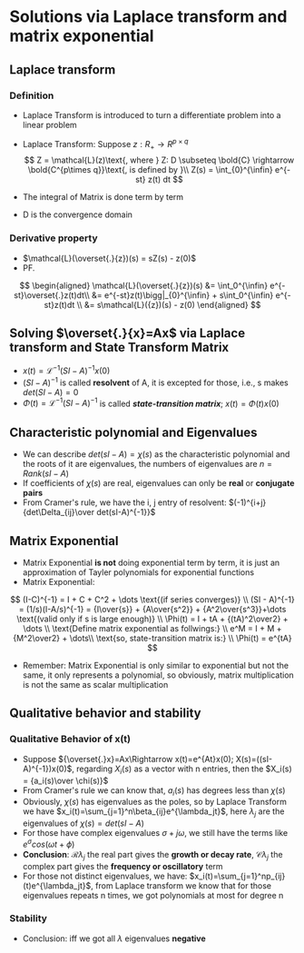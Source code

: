 # Solutions via Laplace transform and matrix exponential

## Laplace transform

### Definition

- Laplace Transform is introduced to turn a differentiate problem into a linear problem
- Laplace Transform: $\text{Suppose }z: R_{+} \rightarrow R^{p\times q}$
$$
Z = \mathcal{L}(z)\text{, where } Z: D \subseteq \bold{C} \rightarrow \bold{C^{p\times q}}\text{, is defined by }\\
Z(s) = \int_{0}^{\infin} e^{-st} z(t) dt
$$

- The integral of Matrix is done term by term
- D is the convergence domain



### Derivative property

- $\mathcal{L}(\overset{.}{z})(s) = sZ(s) - z(0)$
- PF.

$$
\begin{aligned}
\mathcal{L}(\overset{.}{z})(s) &= \int_0^{\infin} e^{-st}\overset{.}z(t)dt\\
&=  e^{-st}z(t)\bigg|_{0}^{\infin} + s\int_0^{\infin} e^{-st}z(t)dt \\
&= s\mathcal{L}({z})(s) - z(0)
\end{aligned}
$$



## Solving $\overset{.}{x}=Ax$ via Laplace transform and State Transform Matrix

- $x(t) = \mathcal{L}^{-1}(SI - A)^{-1}x(0)$
- $(SI-A)^{-1}$ is called **resolvent** of A, it is excepted for those, i.e., s makes $det(SI-A) = 0$
- $\Phi(t) = \mathcal{L}^{-1}(SI - A)^{-1}$ is called ***state-transition matrix***; $x(t)=\Phi(t)x(0)$



## Characteristic polynomial and Eigenvalues

- We can describe $det(sI-A) = \chi(s)$ as the characteristic polynomial and the roots of it are eigenvalues, the numbers of eigenvalues are $n=Rank(sI-A)$
- If coefficients of $\chi(s)$ are real, eigenvalues can only be **real** or **conjugate pairs**
- From Cramer's rule, we have the i, j entry of resolvent: $(-1)^{i+j}{det\Delta_{ij}\over det(sI-A)^{-1}}$



## Matrix Exponential

- Matrix Exponential **is not** doing exponential term by term, it is just an approximation of Tayler polynomials for exponential functions
- Matrix Exponential:

$$
(I-C)^{-1} = I + C + C^2 + \dots \text{(if series converges)} \\
(SI - A)^{-1} = (1/s)(I-A/s)^{-1} = {I\over{s}} + {A\over{s^2}} + {A^2\over{s^3}}+\dots 
\text{(valid only if s is large enough)} \\
\Phi(t) = I + tA + {(tA)^2\over2} + \dots \\
\text{Define matrix exponential as follwings:} \\
e^M = I + M + {M^2\over2} + \dots\\
\text{so, state-transition matrix is:} \\
\Phi(t) = e^{tA}
$$

- Remember: Matrix Exponential is only similar to exponential but not the same, it only represents a polynomial,  so obviously, matrix multiplication is not the same as scalar multiplication

 

## Qualitative behavior and stability

### Qualitative Behavior of x(t)

- Suppose ${\overset{.}x}=Ax\Rightarrow x(t)=e^{At}x(0); X(s)=((sI-A)^{-1})x(0)$, regarding $X_i(s)$ as a vector with n entries, then the $X_i(s) = {a_i(s)\over \chi(s)}$
- From Cramer's rule we can know that, $a_i(s)$ has degrees less than $\chi(s)$
- Obviously, $\chi(s)$ has eigenvalues as the poles, so by Laplace Transform we have $x_i(t)=\sum_{j=1}^n\beta_{ij}e^{\lambda_jt}$, here $\lambda_j$ are the eigenvalues of $\chi(s)=det(sI-A)$
- For those have complex eigenvalues $\sigma+j\omega$, we still have the terms like $e^\sigma cos(\omega t+ \phi)$
- **Conclusion**: $\mathcal{R}\lambda_j$ the real part gives the **growth or decay rate**, $\mathcal{C}\lambda_j$ the complex part gives the **frequency or oscillatory** term
- For those not distinct eigenvalues, we have: $x_i(t)=\sum_{j=1}^np_{ij}(t)e^{\lambda_jt}$, from Laplace transform we know that for those eigenvalues repeats n times, we got polynomials at most for degree n

### Stability

- Conclusion: iff we got all $\lambda$ eigenvalues **negative**
